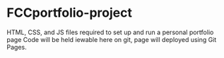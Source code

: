 # FCCportfolio-project
HTML, CSS, and JS files required to set up and run a personal portfolio page 
Code will be held iewable here on git, page will deployed using Git Pages.
